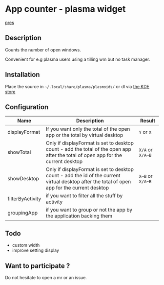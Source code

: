 # App counter - plasma widget

[pres](assets/Screenshot_20220109_220002.png)

## Description

Counts the number of open windows.

Convenient for e.g plasma users using a tilling wm but no task manager.

## Installation

Place the source in `~/.local/share/plasma/plasmoids/` or dl via [the KDE store](https://store.kde.org/browse?cat=418&ord=latest)

## Configuration

| Name | Description | Result |
|--|--|--|
| displayFormat | If you want only the total of the open app or the total by virtual desktop | `Y` or `X` |
| showTotal | Only if displayFormat is set to desktop count - add the total of the open app after the total of open app for the current desktop | `X/A` or `X/A~B` |
| showDesktop | Only if displayFormat is set to desktop count - add the id of the current virtual desktop after the total of open app for the current desktop | `X~B` or `X/A~B` |
| filterByActivity | if you want to filter all the stuff by activity | |
| groupingApp | if you want to group or not the app by the application backing them | |

## Todo
 - custom width
 - improve setting display

## Want to participate ?

Do not hesitate to open a mr or an issue.
